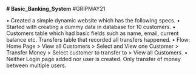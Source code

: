 **# Basic_Banking_System** #GRIPMAY21

• Created a simple dynamic website which has the following specs.
• Started with creating a dummy data in database for 10 customers. 
• Customers table which had basic fields such as name, email, current balance etc. Transfers table that recorded all transfers happened.
• Flow: Home Page > View all Customers > Select and View one Customer > Transfer Money > Select customer to transfer to > View all Customers.
• Neither Login page added nor user is created. Only transfer of money between multiple users.
